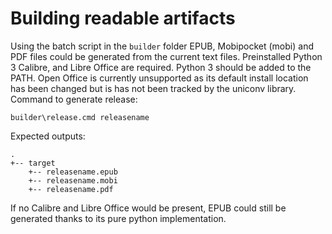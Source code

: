 # Building readable artifacts

Using the batch script in the `builder` folder EPUB, Mobipocket (mobi) and PDF files could be generated from the
current text files. Preinstalled Python 3 Calibre, and Libre Office are required.
Python 3 should be added to the PATH.
Open Office is currently unsupported as its default install location has been changed but is has not been tracked by
the uniconv library.
Command to generate release:

`builder\release.cmd releasename`

Expected outputs:

```
.
+-- target
    +-- releasename.epub
    +-- releasename.mobi
    +-- releasename.pdf
```

If no Calibre and Libre Office would be present, EPUB could still be generated thanks to its pure python
implementation.
